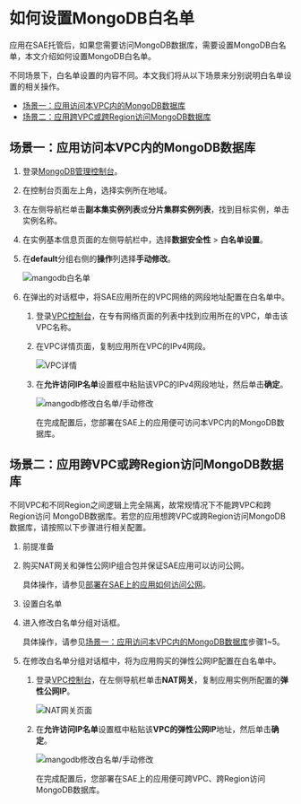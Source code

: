 # 如何设置MongoDB白名单

应用在SAE托管后，如果您需要访问MongoDB数据库，需要设置MongoDB白名单，本文介绍如何设置MongoDB白名单。

不同场景下，白名单设置的内容不同。本文我们将从以下场景来分别说明白名单设置的相关操作。

-   [场景一：应用访问本VPC内的MongoDB数据库](#section_vwv_u7o_gmg)
-   [场景二：应用跨VPC或跨Region访问MongoDB数据库](#section_c5x_y9m_a4m)

## 场景一：应用访问本VPC内的MongoDB数据库

1.  登录[MongoDB管理控制台](https://mongodb.console.aliyun.com/)。

2.  在控制台页面左上角，选择实例所在地域。

3.  在左侧导航栏单击**副本集实例列表**或**分片集群实例列表**，找到目标实例，单击实例名称。

4.  在实例基本信息页面的左侧导航栏中，选择**数据安全性** \> **白名单设置**。

5.  在**default**分组右侧的**操作**列选择**手动修改**。

    ![mangodb白名单](https://static-aliyun-doc.oss-accelerate.aliyuncs.com/assets/img/zh-CN/9523933261/p53799.png)

6.  在弹出的对话框中，将SAE应用所在的VPC网络的网段地址配置在白名单中。

    1.  登录[VPC控制台](https://vpc.console.aliyun.com/)，在专有网络页面的列表中找到应用所在的VPC，单击该VPC名称。

    2.  在VPC详情页面，复制应用所在VPC的IPv4网段。

        ![VPC详情](https://static-aliyun-doc.oss-accelerate.aliyuncs.com/assets/img/zh-CN/9523933261/p53768.png)

    3.  在**允许访问IP名单**设置框中粘贴该VPC的IPv4网段地址，然后单击**确定**。

        ![mangodb修改白名单/手动修改](https://static-aliyun-doc.oss-accelerate.aliyuncs.com/assets/img/zh-CN/9523933261/p53801.png)

        在完成配置后，您部署在SAE上的应用便可访问本VPC内的MongoDB数据库。


## 场景二：应用跨VPC或跨Region访问MongoDB数据库

不同VPC和不同Region之间逻辑上完全隔离，故常规情况下不能跨VPC和跨Region访问 MongoDB数据库。若您的应用想跨VPC或跨Region访问MongoDB数据库，请按照以下步骤进行相关配置。

1.  前提准备
2.  购买NAT网关和弹性公网IP组合包并保证SAE应用可以访问公网。

    具体操作，请参见[部署在SAE上的应用如何访问公网](https://help.aliyun.com/document_detail/100317.html)。

3.  设置白名单
4.  进入修改白名单分组对话框。

    具体操作，请参见[场景一：应用访问本VPC内的MongoDB数据库](#section_vwv_u7o_gmg)步骤1~5。

5.  在修改白名单分组对话框中，将为应用购买的弹性公网IP配置在白名单中。

    1.  登录[VPC控制台](https://vpc.console.aliyun.com/)，在左侧导航栏单击**NAT网关**，复制应用实例所配置的**弹性公网IP**。

        ![NAT网关页面](https://static-aliyun-doc.oss-accelerate.aliyuncs.com/assets/img/zh-CN/9523933261/p96439.png)

    2.  在**允许访问IP名单**设置框中粘贴该**VPC的弹性公网IP**地址，然后单击**确定**。

        ![mangodb修改白名单/手动修改](https://static-aliyun-doc.oss-accelerate.aliyuncs.com/assets/img/zh-CN/9523933261/p53801.png)

        在完成配置后，您部署在SAE上的应用便可跨VPC、跨Region访问MongoDB数据库。


